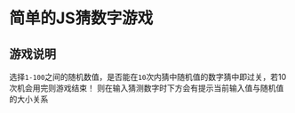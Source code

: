 简单的JS猜数字游戏
====


游戏说明
----
选择`1-100`之间的随机数值，是否能在`10`次内猜中随机值的数字猜中即过关，若10次机会用完则游戏结束！
则在输入猜测数字时下方会有提示当前输入值与随机值的大小关系
